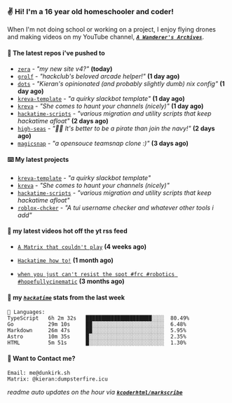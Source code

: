 ### ✌️ Hi! I'm a 16 year old homeschooler and coder!

When I'm not doing school or working on a project, I enjoy flying drones and making videos on my YouTube channel, [**_`A Wanderer's Archives`_**](https://youtube.com/@wanderer.archives).

#### 👷 The latest repos i've pushed to

- [`zera`](https://github.com/kcoderhtml/zera) - _"my new site v4?"_ **(today)**
- [`grolf`](https://github.com/kcoderhtml/grolf) - _"hackclub's beloved arcade helper!"_ **(1 day ago)**
- [`dots`](https://github.com/kcoderhtml/dots) - _"Kieran's opinionated (and probably slightly dumb) nix config"_ **(1 day ago)**
- [`kreva-template`](https://github.com/kcoderhtml/kreva-template) - _"a quirky slackbot template"_ **(1 day ago)**
- [`kreva`](https://github.com/kcoderhtml/kreva) - _"She comes to haunt your channels (nicely)"_ **(1 day ago)**
- [`hackatime-scripts`](https://github.com/kcoderhtml/hackatime-scripts) - _"various migration and utility scripts that keep hackatime afloat"_ **(2 days ago)**
- [`high-seas`](https://github.com/hackclub/high-seas) - _"🏴‍☠️ It's better to be a pirate than join the navy!"_ **(2 days ago)**
- [`magicsnap`](https://github.com/kcoderhtml/magicsnap) - _"a opensouce teamsnap clone :)"_ **(3 days ago)**

#### ⌨️ My latest projects

- [`kreva-template`](https://github.com/kcoderhtml/kreva-template) - _"a quirky slackbot template"_
- [`kreva`](https://github.com/kcoderhtml/kreva) - _"She comes to haunt your channels (nicely)"_
- [`hackatime-scripts`](https://github.com/kcoderhtml/hackatime-scripts) - _"various migration and utility scripts that keep hackatime afloat"_
- [`roblox-chcker`](https://github.com/kcoderhtml/roblox-chcker) - _"A tui username checker and whatever other tools i add"_

#### 🍿 my latest videos hot off the yt rss feed

- [`A Matrix that couldn't play`](https://www.youtube.com/watch?v=NodwjZF7uZw) **(4 weeks ago)**

- [`Hackatime how to!`](https://www.youtube.com/watch?v=eKoD9yyr1To) **(1 month ago)**

- [`when you just can't resist the spot #frc #robotics #hopefullycinematic`](https://www.youtube.com/watch?v=Y7SZ_TDleGM) **(3 months ago)**



#### 📡 my [_`hackatime`_](https://waka.hackclub.com) stats from the last week

```text
💾 Languages:
TypeScript   6h 2m 32s   █████████████████████░░░░  80.49%
Go           29m 10s     ██░░░░░░░░░░░░░░░░░░░░░░░  6.48%
Markdown     26m 47s     ██░░░░░░░░░░░░░░░░░░░░░░░  5.95%
Astro        10m 35s     █░░░░░░░░░░░░░░░░░░░░░░░░  2.35%
HTML         5m 51s      █░░░░░░░░░░░░░░░░░░░░░░░░  1.30%
```

#### 📮 Want to Contact me?

```text
Email: me@dunkirk.sh
Matrix: @kieran:dumpsterfire.icu
```

_readme auto updates on the hour via [**`kcoderhtml/markscribe`**](https://github.com/kcoderhtml/markscribe)_
